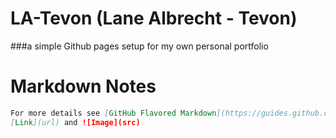 # LA-Tevon (Lane Albrecht - Tevon)
###a simple Github pages setup for my own personal portfolio


# Markdown Notes 

```markdown
For more details see [GitHub Flavored Markdown](https://guides.github.com/features/mastering-markdown/).
[Link](url) and ![Image](src)
```
